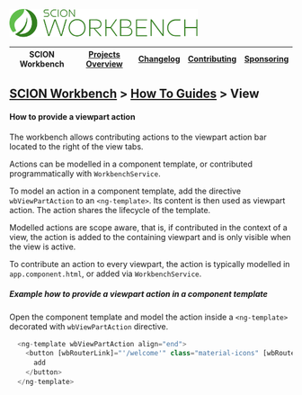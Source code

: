 <a href="/README.md"><img src="/resources/branding/scion-workbench-banner.svg" height="50" alt="SCION Workbench"></a>

| SCION Workbench | [Projects Overview][menu-projects-overview] | [Changelog][menu-changelog] | [Contributing][menu-contributing] | [Sponsoring][menu-sponsoring] |  
| --- | --- | --- | --- | --- |

## [SCION Workbench][menu-home] > [How To Guides][menu-how-to] > View

#### How to provide a viewpart action
The workbench allows contributing actions to the viewpart action bar located to the right of the view tabs.

Actions can be modelled in a component template, or contributed programmatically with `WorkbenchService`.

To model an action in a component template, add the directive `wbViewPartAction` to an `<ng-template>`. Its content is then used as viewpart action. The action shares the lifecycle of the template.

Modelled actions are scope aware, that is, if contributed in the context of a view, the action is added to the containing viewpart and is only visible when the view is active.

To contribute an action to every viewpart, the action is typically modelled in `app.component.html`, or added via `WorkbenchService`.

##### Example how to provide a viewpart action in a component template

Open the component template and model the action inside a `<ng-template>` decorated with `wbViewPartAction` directive.

```typescript
  <ng-template wbViewPartAction align="end">
    <button [wbRouterLink]="'/welcome'" class="material-icons" [wbRouterLinkExtras]="{activateIfPresent: false}">
      add
    </button>
  </ng-template>
```

[menu-how-to]: /docs/site/howto/how-to.md

[menu-home]: /README.md
[menu-projects-overview]: /docs/site/projects-overview.md
[menu-changelog]: /docs/site/changelog/changelog.md
[menu-contributing]: /CONTRIBUTING.md
[menu-sponsoring]: /docs/site/sponsoring.md
